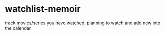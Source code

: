 # watchlist-memoir
track movies/series you have watched, planning to watch and add new into the calendar
